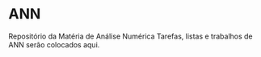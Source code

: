 # ANN
Repositório da Matéria de Análise Numérica
Tarefas, listas e trabalhos de ANN serão colocados aqui.